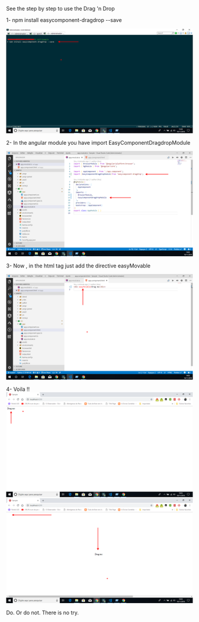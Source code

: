 

See the step by step to use the Drag 'n Drop


1- npm install easycomponent-dragdrop --save
 
![Screenshot](documentation/1-step.png)

2- In the angular module you have import EasyComponentDragdropModule

![Screenshot](documentation/2-step.png)

3- Now , in the html tag just add the directive easyMovable 

![Screenshot](documentation/3-step.png)

4- Voila !!
![Screenshot](documentation/4-step.png)
![Screenshot](documentation/5-step.png)


Do. Or do not. There is no try.
